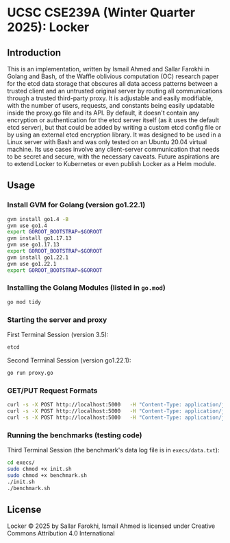 # UCSC CSE239A (Winter Quarter 2025): Locker

## Introduction

This is an implementation, written by Ismail Ahmed and Sallar Farokhi in Golang and Bash, of the Waffle oblivious computation (OC) research paper for the etcd data storage that obscures all data access patterns between a trusted client and an untrusted original server by routing all communications through a trusted third-party proxy. It is adjustable and easily modifiable, with the number of users, requests, and constants being easily updatable inside the proxy.go file and its API. By default, it doesn't contain any encryption or authentication for the etcd server itself (as it uses the default etcd server), but that could be added by writing a custom etcd config file or by using an external etcd encryption library. It was designed to be used in a Linux server with Bash and was only tested on an Ubuntu 20.04 virtual machine. Its use cases involve any client-server communication that needs to be secret and secure, with the necessary caveats. Future aspirations are to extend Locker to Kubernetes or even publish Locker as a Helm module.

## Usage

### Install GVM for Golang (version go1.22.1)

```bash
gvm install go1.4 -B
gvm use go1.4
export GOROOT_BOOTSTRAP=$GOROOT
gvm install go1.17.13
gvm use go1.17.13
export GOROOT_BOOTSTRAP=$GOROOT
gvm install go1.22.1
gvm use go1.22.1
export GOROOT_BOOTSTRAP=$GOROOT
```

### Installing the Golang Modules (listed in `go.mod`)

```bash
go mod tidy
```

### Starting the server and proxy

First Terminal Session (version 3.5):

```bash
etcd
```

Second Terminal Session (version go1.22.1):

```bash
go run proxy.go
```

### GET/PUT Request Formats

```bash
curl -s -X POST http://localhost:5000   -H "Content-Type: application/json"   -d '[{"rid": "1", "op": "read", "key": "foo"}]'
curl -s -X POST http://localhost:5000   -H "Content-Type: application/json"   -d '[{"rid": "1", "op": "read", "key": "foo"},{"rid": "2", "op": "read", "key": "bar"}]'
curl -s -X POST http://localhost:5000   -H "Content-Type: application/json"   -d '[{"rid": "1", "op": "write", "key": "foo", "val": "bar"}]'
```

### Running the benchmarks (testing code)

Third Terminal Session (the benchmark's data log file is in `execs/data.txt`):

```bash
cd execs/
sudo chmod +x init.sh
sudo chmod +x benchmark.sh
./init.sh
./benchmark.sh
```

## License

Locker © 2025 by Sallar Farokhi, Ismail Ahmed is licensed under Creative Commons Attribution 4.0 International
